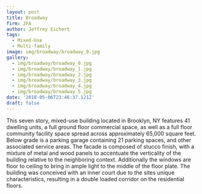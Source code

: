 ```yaml
---
layout: post
title: Broadway
firm: JFA
author: Jeffrey Eichert
tags:
  - Mixed-Use
  - Multi-family
image: img/broadway/broadway_0.jpg
gallery:
  - img/broadway/broadway_0.jpg
  - img/broadway/broadway_1.jpg
  - img/broadway/broadway_2.jpg
  - img/broadway/broadway_3.jpg
  - img/broadway/broadway_4.jpg
  - img/broadway/broadway_5.jpg
date: '2018-05-06T23:46:37.121Z'
draft: false
---
```


This seven story, mixed-use building located in Brooklyn, NY features 41 dwelling units, a full ground floor commercial space, as well as a full floor community facility space spread across approximately 65,000 square feet. Below grade is a parking garage containing 21 parking spaces, and other associated service areas. The facade is composed of stucco finish, with a mixture of metal and wood panels to accentuate the verticality of the building relative to the neighboring context. Additionally the windows are floor to ceiling to bring in ample light to the middle of the floor plate. The building was conceived with an inner court due to the sites unique characteristics, resulting in a double loaded corridor on the residential floors.
